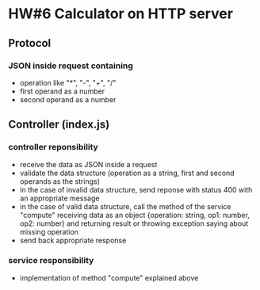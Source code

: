 # HW#6 Calculator on HTTP server
## Protocol
### JSON inside request containing
- operation like "*", "-", "+", "/" <br>
- first operand as a number <br>
- second operand as a number
## Controller (index.js)
### controller reponsibility
- receive the data as JSON inside a request <br>
- validate the data structure (operation as a string, first and second operands as the strings) <br>
- in the case of invalid data structure, send reponse with status 400 with an appropriate message <br>
- in the case of valid data structure, call the method of the service "compute" receiving data as an object {operation: string, op1: number, op2: number} and returning result or throwing exception saying about missing operation<br>
- send back appropriate response
### service responsibility
- implementation of method "compute" explained above
